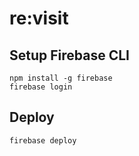 # re:visit

## Setup Firebase CLI
```
npm install -g firebase
firebase login
```

## Deploy
```
firebase deploy
```
